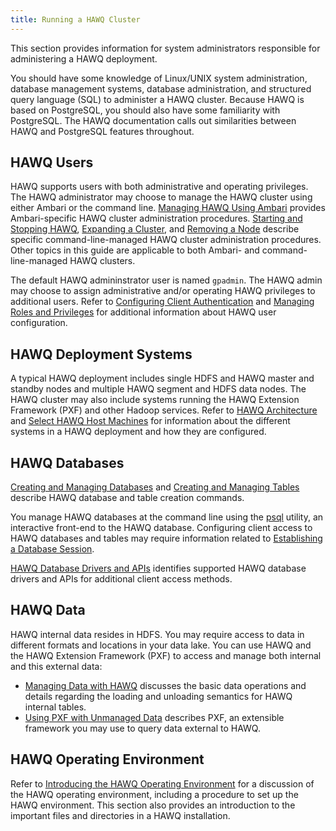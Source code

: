 ```yaml
---
title: Running a HAWQ Cluster
---
```


<!--
Licensed to the Apache Software Foundation (ASF) under one
or more contributor license agreements.  See the NOTICE file
distributed with this work for additional information
regarding copyright ownership.  The ASF licenses this file
to you under the Apache License, Version 2.0 (the
"License"); you may not use this file except in compliance
with the License.  You may obtain a copy of the License at

  http://www.apache.org/licenses/LICENSE-2.0

Unless required by applicable law or agreed to in writing,
software distributed under the License is distributed on an
"AS IS" BASIS, WITHOUT WARRANTIES OR CONDITIONS OF ANY
KIND, either express or implied.  See the License for the
specific language governing permissions and limitations
under the License.
-->

This section provides information for system administrators responsible for administering a HAWQ deployment.

You should have some knowledge of Linux/UNIX system administration, database management systems, database administration, and structured query language \(SQL\) to administer a HAWQ cluster. Because HAWQ is based on PostgreSQL, you should also have some familiarity with PostgreSQL. The HAWQ documentation calls out similarities between HAWQ and PostgreSQL features throughout.

## HAWQ Users<a id="hawq_users"></a>

HAWQ supports users with both administrative and operating privileges. The HAWQ administrator may choose to manage the HAWQ cluster using either Ambari or the command line. [Managing HAWQ Using Ambari](../admin/ambari-admin.html) provides Ambari-specific HAWQ cluster administration procedures. [Starting and Stopping HAWQ](startstop.html), [Expanding a Cluster](ClusterExpansion.html), and [Removing a Node](ClusterShrink.html) describe specific command-line-managed HAWQ cluster administration procedures. Other topics in this guide are applicable to both Ambari- and command-line-managed HAWQ clusters.

The default HAWQ admininstrator user is named `gpadmin`. The HAWQ admin may choose to assign administrative and/or operating HAWQ privileges to additional users.  Refer to [Configuring Client Authentication](../clientaccess/client_auth.html) and [Managing Roles and Privileges](../clientaccess/roles_privs.html) for additional information about HAWQ user configuration.

## HAWQ Deployment Systems<a id="hawq_systems"></a>

A typical HAWQ deployment includes single HDFS and HAWQ master and standby nodes and multiple HAWQ segment and HDFS data nodes. The HAWQ cluster may also include systems running the HAWQ Extension Framework (PXF) and other Hadoop services. Refer to [HAWQ Architecture](../overview/HAWQArchitecture.html) and [Select HAWQ Host Machines](../install/select-hosts.html) for information about the different systems in a HAWQ deployment and how they are configured.


## HAWQ Databases<a id="hawq_env_databases"></a>

[Creating and Managing Databases](../ddl/ddl-database.html) and [Creating and Managing Tables](../ddl/ddl-table.html) describe HAWQ database and table creation commands.

You manage HAWQ databases at the command line using the [psql](../reference/cli/client_utilities/psql.html) utility, an interactive front-end to the HAWQ database. Configuring client access to HAWQ databases and tables may require information related to [Establishing a Database Session](../clientaccess/g-establishing-a-database-session.html).

[HAWQ Database Drivers and APIs](../clientaccess/g-database-application-interfaces.html) identifies supported HAWQ database drivers and APIs for additional client access methods.

## HAWQ Data<a id="hawq_env_data"></a>

HAWQ internal data resides in HDFS. You may require access to data in different formats and locations in your data lake. You can use HAWQ and the HAWQ Extension Framework (PXF) to access and manage both internal and this external data:

- [Managing Data with HAWQ](../datamgmt/dml.html) discusses the basic data operations and details regarding the loading and unloading semantics for HAWQ internal tables.
- [Using PXF with Unmanaged Data](../pxf/HawqExtensionFrameworkPXF.html) describes PXF, an extensible framework you may use to query data external to HAWQ.

## HAWQ Operating Environment<a id="hawq_env_setup"></a>

Refer to [Introducing the HAWQ Operating Environment](setuphawqopenv.html) for a discussion of the HAWQ operating environment, including a procedure to set up the HAWQ environment. This section also provides an introduction to the important files and directories in a HAWQ installation.
